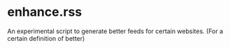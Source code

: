 enhance.rss
===========

An experimental script to generate better feeds for certain websites. (For a certain definition of better)
